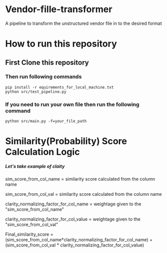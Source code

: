 # Vendor-fille-transformer
A pipeline to transform the unstructured vendor file in to the desired format

# How to run this repository

## First Clone this repository

### Then run following commands

```
pip install -r equirements_for_local_machine.txt
python src/test_pipeline.py
```
### If you need to run your own file then run the following command
```
python src/main.py -f=your_file_path
```

# Similarity(Probability) Score Calculation Logic

##### Let's take example of claity 

sim_score_from_col_name = similarity score calculated from the column name

sim_score_from_col_val = similarity score calculated from the column name

clarity_normalizing_factor_for_col_name = weightage given to the "sim_score_from_col_name"

clarity_normalizing_factor_for_col_value = weightage given to the "sim_score_from_col_val"


Final_similarity_score = (sim_score_from_col_name*clarity_normalizing_factor_for_col_name) + 
                         (sim_score_from_col_val * clarity_normalizing_factor_for_col_value)
